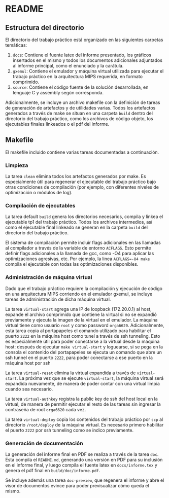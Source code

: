 # README

## Estructura del directorio

El directorio del trabajo práctico está organizado en las siguientes carpetas
temáticas:

1. `docs`: Contiene el fuente latex del informe presentado, los gráficos
   insertados en el mismo y todos los documentos adicionales adjuntados al
   informe principal, como el enunciado y la carátula.
2. `gxemul`: Contiene el emulador y máquina virtual utilizada para ejecutar el
   trabajo práctico en la arquitectura MIPS requerida, en formato comprimido.
3. `source`: Contiene el código fuente de la solución desarrollada, en lenguaje
   C y assembly según corresponda.

Adicionalmente, se incluye un archivo makefile con la definición de tareas de
generación de artefactos y de utilidades varias. Todos los artefactos generados
a través de make se situan en una carpeta `build` dentro del directorio del
trabajo práctico, como los archivos de código objeto, los ejecutables finales
linkeados o el pdf del informe.

## Makefile

El makefile incluido contiene varias tareas documentadas a continuación.

### Limpieza

La tarea `clean` elimina todos los artefactos generados por make. Es
especialmente útil para regenerar el ejecutable del trabajo práctico bajo otras
condiciones de compilación (por ejemplo, con diferentes niveles de optimización
o módulos de log).

### Compilación de ejecutables

La tarea default `build` genera los directorios necesarios, compila y linkea el
ejecutable tp1 del trabajo práctico. Todos los archivos intermedios, así como
el ejecutable final linkeado se generan en la carpeta `build` del directorio
del trabajo práctico.

El sistema de compilación permite incluir flags adicionales en las llamadas al
compilador a través de la variable de entorno `ACFLAGS`. Esto permite definir
flags adicionales a la llamada de gcc, como -O4 para aplicar las optimizaciones
agresivas, etc. Por ejemplo, la linea `ACFLAGS=-O4 make` compila el ejecutable
con todas las optimizaciones disponibles.

### Administración de máquina virtual

Dado que el trabajo práctico requiere la compilación y ejecución de código en
una arquitectura MIPS corriendo en el emulador gxemul, se incluye tareas de
administración de dicha máquina virtual.

La tarea `virtual-start` agrega una IP de loopback (172.20.0.1) al host,
expande el archivo comprimido que contiene la virtual si no se expandió
previamente y ejecuta la imagen de la virtual en el emulador. La máquina
virtual tiene como usuario `root` y como password `orga6620`. Adicionalmente,
esta tarea copia al portapapeles el comando utilizado para habilitar el puerto
`2222` en la máquina host como tunel a través de ssh tunneling. Esto es
especialmente útil para poder conectarse a la virtual desde la máquina host:
después de ejecutar `make virtual-start` y loguearse, si se pega en la consola
el contenido del portapapeles se ejecuta un comando que abre un ssh tunnel en
el puerto `2222`, para poder conectarse a ese puerto en la máquina host por ssh

La tarea `virtual-reset` elimina la virtual expandida a través de
`virtual-start`. La próxima vez que se ejecute `virtual-start`, la máquina
virtual será expandida nuevamente, de manera de poder contar con una virtual
limpia cuando sea necesario.

La tarea `virtual-authkey` registra la public key de ssh del host local en la
virtual, de manera de permitir ejecutar el resto de las tareas sin ingresar la
contraseña de root `orga6620` cada vez.

La tarea `virtual-deploy` copia los contenidos del trabajo práctico por
`scp` al directorio `/root/deploy` de la máquina virtual. Es necesario primero
habilitar el puerto `2222` por ssh tunneling como se indico previamente.

### Generación de documentación

La generación del informe final en PDF se realiza a través de la tarea `doc`.
Esta compila el `README.md`, generando una versión en PDF para su inclusión en
el informe final, y luego compila el fuente latex en `docs/informe.tex` y
genera el pdf final en `build/doc/informe.pdf`.

Se incluye además una tarea `doc-preview`, que regenera el informe y abre el
visor de documentos evince para poder previsualizar cómo queda el mismo.

